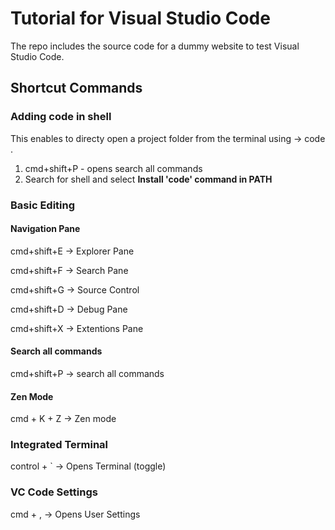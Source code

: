 # Tutorial for Visual Studio Code

The repo includes the source code for a dummy website to test Visual Studio Code.

## Shortcut Commands

### Adding code in shell 
This enables to directy open a project folder from the terminal using -> code .
1. cmd+shift+P - opens search all commands
2. Search for shell and select **Install 'code' command in PATH**

### Basic Editing 

#### Navigation Pane
cmd+shift+E -> Explorer Pane

cmd+shift+F -> Search Pane 

cmd+shift+G -> Source Control

cmd+shift+D -> Debug Pane 

cmd+shift+X -> Extentions Pane

#### Search all commands
cmd+shift+P -> search all commands

#### Zen Mode
cmd + K + Z -> Zen mode

### Integrated Terminal
control + ` -> Opens Terminal (toggle)

### VC Code Settings
cmd + , -> Opens User Settings


